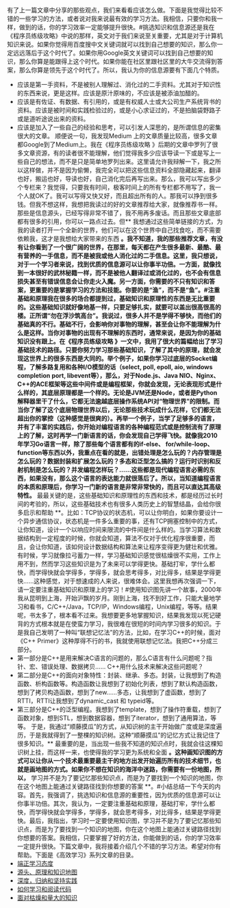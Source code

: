 有了上一篇文章中分享的那些观点，我们来看看应该怎么做。下面是我觉得比较不错的一些学习的方法，或者说对我来说最有效的学习方法。我相信，只要你和我一样，做到的话，你的学习效率一定能够提升很快。#挑选知识和信息源还是我在《程序员练级攻略》中说的那样，英文对于我们来说至关重要，尤其是对于计算机知识来说。如果你觉得用百度搜中文关键词就可以找到自己想要的知识，那么你一定远远落后于这个时代了。如果你用Google英文关键词可以找到自己想要的知识，那么你算是能跟得上这个时代。如果你能在社区里跟社区里的大牛交流得到答案，那么你算是领先于这个时代了。所以，我认为你的信息源要有下面几个特质。
* 应该是第一手资料，不是被别人理解过、消化过的二手资料。尤其对于知识性的东西来说，更是这样。应该是原汁原味的，不应该是被添油加醋的。
* 应该是有佐证、有数据、有引用的，或是有权威人士或大公司生产系统背书的资料。应该是被时间和实践检验过的，或是小心求证过的，不是拍脑袋野路子或是道听途说出来的资料。
* 应该是加入了一些自己的经验和思考，可以引发人深思的，是所谓信息的密集很大的文章。
顺便说一句，我发现Medium 上的文章质量比较高，很多文章都Google到了Medium上。<!-- [[[read_end]]] -->我在《程序员练级攻略 》后期的文章中罗列了很多文章资源，有的读者很不能理解，他们觉得我多少应该导读一下或是写上一些自己的想法，而不是只是简单地罗列出来。这里请允许我辩解一下，我之所以这样做，并不是因为偷懒，我完全可以把这些信息资料全部隐藏起来，翻译也好，搬运也好，导读也好，自己消化完后再写出来。那么，我可以写出多少个专栏来？我觉得，只要我有时间，极客时间上的所有专栏都不用写了，我一个人就OK了。我可以写得又快又好，而且超出所有的人。那我可以挣到很多钱。但我不想这样，我想把我读过的好的文章推荐给大家，就像推荐书一样。那些是信息源头，已经写得非常不错了，我不用再多废话。而且那些文章底部都有很多的引用，你可以一路点过去。但** 我想通过这些简单链接的方式，为我的读者打开一个全新的世界，他们可以在这个世界中自己找食吃，而不需要依赖我，这才是我想给大家带来的东西 **。我不知道，我的那些推荐文章，有没有让你看到了一个很广阔的世界，在那里，每天都在产生很多最新、最酷、最有营养的一手信息，而不是被我或他人消化过的二手信息。这里，我只想说，对于一个学习者来说，找到优质的信息源可以让你事半功倍。一方面，就像找到一本很好的武林秘籍一样，而不是被他人翻译过或消化过的，也不会有信息损失甚至有错误信息会让你走火入魔。另一方面，你需要的不只有知识和答案，更重要的是掌握学习的方法和技能。你要的是“渔”，而不是“鱼”。#注重基础和原理我在很多的场合都提到过，基础知识和原理性的东西是无比重要的。这些基础知识就好像地基一样，只要足够扎实，就要可以盖出很高很高的楼。正所谓“勿在浮沙筑高台”。我说过，很多人并不是学得不够快，而他们的基础真的不行。基础不行，会影响你对事物的理解，甚至会让你不能理解为什么是这样。当你对事物的出现有不理解的东西时，通常来说，是因为你的基础知识没有跟上。在《程序员练级攻略 》一文中，我用了很大的篇幅给出了学习基础技术的路径。只要你努力学习那些基础知识，了解了其中的原理，就会发现这世界上的很多东西是大同的。举个例子，如果你学习过底层的Socket编程，了解多路复用和各种I/O模型的话（select, poll, epoll, aio, windows completion port, libevent等），那么，对于Node.js、Java NIO、Nginx、C++的ACE框架等这些中间件或是编程框架，你就会发现，无论表现形式是什么样的，其底层原理都是一个样的。无论是JVM还是Node，或者是Python解释器里干了什么，它都无法逾越底层操作系统API对“物理世界”的限制。而当你了解了这个底层物理世界以后，无论那些技术玩成什么花样，它们都无法超出你的掌控（这种感觉是很爽的）。再举一个例子，当学了足够多的语言，并有了丰富的实践后，你开始对编程语言的各种编程范式或是控制流有了原理上的了解，这时再学一门新语言的话，你会发现自己学得飞快。就像我2010年学习Go语言一样，除了那些每个语言都有的if-else、 for/while-loop、function等东西以外，我重点在看的就是，出错处理是怎么玩的？内存管理是怎么玩的？数据封装和扩展怎么玩的？多态和泛型怎么搞的？运行时识别和反射机制是怎么玩的？并发编程怎样玩？……这些都是现代编程语言必需的东西，如果没有，那么这个语言的表达能力就很落后了。所以，当知道编程语言的本质和原理后，你学习一门新的语言是非常非常快的，而且可以直达其高级特性。** 最最关键的是，这些基础知识和原理性的东西和技术，都是经历过长时间的考验的，所以，这些基础技术也有很多人类历史上的智慧结晶，会给你很多启示和帮助 **。比如：TCP协议的状态机，可以让你明白，如果你要设计一个异步通信协议，状态机是一件多么重要的事，还有TCP拥塞控制中的方式，让你知道，设计一个以响应时间来限流的中件间是什么样的。当学习算法和数据结构到一定程度的时候，你就会知道，算法不仅对于优化程序很重要，而且，会让你知道，该如何设计数据结构和算法来让程序变得更为健壮和优雅。有时候，学习就像拉弓蓄力一样，学习基础知识感觉很枯燥很不实用，工作上用不到，然而学习这些知识是为了未来可以学得更快。基础打牢，学什么都快，而学得快就会学得多，学得多，就会思考得多，对比得多，结果是学得更快……这种感觉，对于想速成的人来说，很难体会。这里我想再次强调一下，请一定要注重基础知识和原理上的学习！#使用知识图先讲一个故事，2000年我从昆明到上海，开始沪飘的岁月。刚到上海，找不到好工作，只能大量地学习和看书，C/C++/Java，TCP/IP，Windows编程，Unix编程，等等。结果呢，书太多了，根本看不过来。我想要更多地掌握知识，结果我发现以死记硬背的方式根本就是在使蛮力学习，我很难在很短的时间内学习很多的知识。于是我自己发明了一种叫“联想记忆法”的方法，比如，在学习C++的时候，面对《C++ Primer》这种厚得不行的书，我就使用联想记忆法。我把C++分成三部分。
* 第一部分是C++是用来解决C语言的问题的，那么C语言有什么问题呢？指针、宏、错误处理、数据拷贝…… C++用什么技术来解决这些问题呢？
* 第二部分是C++的面向对象特性：封装、继承、多态。封装，让我想到了构造函数、析构函数等。构造函数让我想到了初始化列表，想到了默认构造函数，想到了拷贝构造函数，想到了new……多态，让我想到了虚函数，想到了RTTI，RTTI让我想到了dynamic_cast 和 typeid等。
* 第三部分是C++的泛型编程。我想到了template，想到了操作符重载，想到了函数对象，想到STL，想到数据容器，想到了iterator，想到了通用算法，等等。
于是，我通过“顺藤摸瓜”的方式，从知识树的主干开始做广度或是深度遍历，于是我就得到了一整棵的知识树。这种“顺藤摸瓜”的记忆方式让我记住了很多知识。** 最重要的是，当出现一些我不知道的知识点时，我就会往这棵知识树上挂，而这样一来，也使得我的学习更为系统和全面 **。这种画知识图的方式可以让你从一个技术最重要最主干的地方出发开始遍历所有的技术细节，也就是画地图的方式。如果你不想在知识的海洋中迷路，你需要有一份地图，所以，** 学习并不是为了要记忆那些知识点，而是为了要找到一个知识的地图，你在这个地图上能通过关键路径找到你想要的答案 **。#小结总结一下今天的内容。首先，我强调了，挑选知识和信息源的重要性，因为优质的信息源可以让你事半功倍。其次，我认为，一定要注重基础和原理，基础打牢，学什么都快，而学得快就会学得多，学得多，就会思考得多，对比得多，结果是学得更快。最后，我指出，学习时一定要使用知识图，学习并不是为了要记忆那些知识点，而是为了要找到一个知识的地图，你在这个地图上能通过关键路径找到你想要的答案。我相信，只要掌握了好的方法，你能做到的话，你的学习效率一定提升很快。下篇文章中，我将接着介绍几个不错的学习方法。希望对你有帮助。下面是《高效学习》系列文章的目录。
* <a href="https://time.geekbang.org/column/article/14271">端正学习态度</a>
* <a href="https://time.geekbang.org/column/article/14321">源头、原理和知识地图</a>
* <a href="https://time.geekbang.org/column/article/14360">深度，归纳和坚持实践</a>
* <a href="https://time.geekbang.org/column/article/14380">如何学习和阅读代码</a>
* <a href="https://time.geekbang.org/column/article/14389">面对枯燥和量大的知识</a>
<p></p>